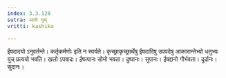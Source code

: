 ```yaml
---
index: 3.3.128
sutra: आतो युच्
vritti: kashika

---
```

ईषदादयो ऽनुवर्तन्ते। कर्तृकर्मणोः इति न स्वर्यते। कृच्छ्राकृच्छ्रार्थेषु ईषदादिषु उपपदेषु आकारान्तेभ्यो धतुभ्यः युच् प्रत्ययो भवति। खलो ऽपवादः। ईषत्पानः सोमो भवता। दुष्पानः। सुपानः। ईषद्दानो गौर्भवता। दुर्दानः। सुदानः।